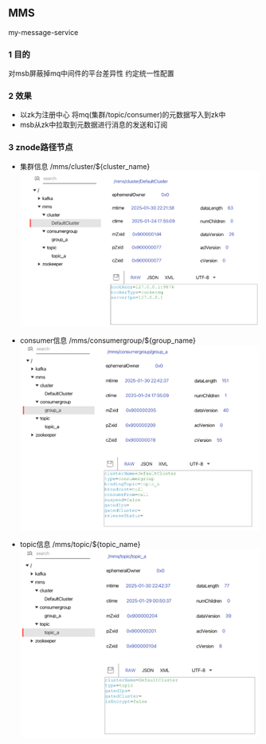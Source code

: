MMS
---
my-message-service

### 1 目的
对msb屏蔽掉mq中间件的平台差异性 约定统一性配置

### 2 效果
- 以zk为注册中心 将mq(集群/topic/consumer)的元数据写入到zk中
- msb从zk中拉取到元数据进行消息的发送和订阅

### 3 znode路径节点
- 集群信息 /mms/cluster/${cluster_name}
![](../img/1738249302.png)

- consumer信息 /mms/consumergroup/${group_name}
![](../img/1738249345.png)

- topic信息 /mms/topic/${topic_name}
![](../img/1738249373.png)